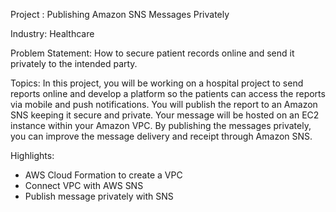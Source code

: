 Project : Publishing Amazon SNS Messages Privately

Industry: Healthcare

Problem Statement: How to secure patient records online and send it privately to the intended party.

Topics: In this project, you will be working on a hospital project to send reports online and develop a platform so the patients can access the reports via mobile and push notifications. You will publish the report to an Amazon SNS keeping it secure and private. Your message will be hosted on an EC2 instance within your Amazon VPC. By publishing the messages privately, you can improve the message delivery and receipt through Amazon SNS.

Highlights:

- AWS Cloud Formation to create a VPC
- Connect VPC with AWS SNS
- Publish message privately with SNS

